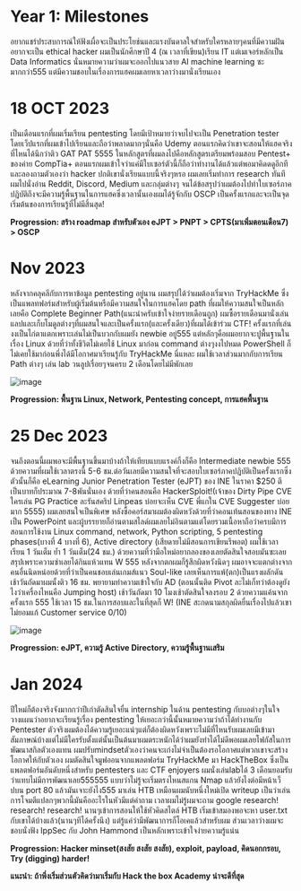 <h1>Year 1: Milestones</h1>

อยากแชร์ประสบการณ์ให้ฟังเผื่อจะเป็นประโยช์นและแรงบันดาลใจสำหรับใครหลายๆคนที่มีความฝันอยากจะเป็น ethical hacker 
ผมเป็นนักศึกษาปี 4 (ณ เวลาที่เขียน)เรียน IT แต่เมเจอร์หลักเป็น Data Informatics นั่นหมายความว่าผมจะออกไปแนวสาย AI machine learning ซะมากกว่า555
แต่มีความชอบในเรื่องการแฮคผมเลยหาเวลาว่างมานั่งเรียนเอง

<h1>18 OCT 2023</h1>

เป็นเดือนแรกที่ผมเริ่มเรียน pentesting โดยมีเป้าหมายว่าจบไปจะเป็น Penetration tester โดยเว็ปแรกที่ผมเข้าไปเรียนและถือว่าพลาดมากๆนั่นคือ Udemy ตอนแรกคิดว่าเขาจะสอนให้แฮคจริงที่ไหนได้นึกว่าติว GAT PAT 5555
ในหลักสูตรที่ผมลงไปคือหลักสูตรเตรียมพร้อมสอบ Pentest+ ของค่าย CompTia+ ตอนแรกผมเข้าใจว่าแค่มีใบเซอร์ตัวนี้ก็ถือว่าทำงานได้แล้วแต่พอมาคิดดดูอีกทีและลองถามตัวเองว่า hacker ปกติเขานั่งเรียนแบบนี้จริงๆหรอ ผมเลยเริ่มทำการ research ทันทีผมไปนั่งอ่าน Reddit, Discord, Medium และกลุ่มต่างๆ
จนได้ข้อสรุปว่าผมต้องไปทำใบเซอร์ภาคปฎิบัติถึงจะมีความรู้พื้นฐานในการแฮคซึ่งเวลานั้นเองผมได้รู้จักกับ OSCP เป็นครั้งแรกและจะเป็นจุดเริ่มต้นของการเรียนรู้ที่ไม่มีสิ้นสุด!

**Progression: สร้าง roadmap สำหรับตัวเอง eJPT > PNPT > CPTS(มาเพิ่มตอนเดือน7) > OSCP**

<h1>Nov 2023</h1>

หลังจากคลุคลีกับการหาข้อมูล pentesting อยู่นาน ผมสรุปได้ว่าผมต้องเริ่มจาก TryHackMe ซึ่งเป็นแพลทฟอร์มสำหรับผู้เริ่มต้นหรือมีความสนใจในการแฮคโดย path ที่ผมให้ความสนใจเป็นหลักเลยคือ Complete Beginner Path(แนะนำครับเข้าใจง่ายรายเดือนถูก) ผมซื้อรายเดือนมานั่งเล่นแลปและเก็บโมดูลต่างๆที่ผมสนใจและเป็นครั้งแรก(และครั้งเดียว)ที่ผมได้เข้าร่วม CTF!
ครั้งแรกที่เล่นงงเป็นไก่ตาแตกเพราะเล่นไม่เป็นบวกกับผมยัง newbie อยู่555 แต่หลักๆคือผมอยากจะปูพื้นฐานในเรื่อง Linux ด้วยที่ว่าทั้งชีวิตไม่เคยใช้ Linux มาก่อน command ต่างๆงงไปหมด PowerShell ก็ไม่เคยใช้มาก่อนพึ่งได้มีโอกาศมาเรียนรู้กับ TryHackMe นี่แหละ ผมใช้เวลาส่วนมากกับการเรียน Path ต่างๆ เล่น lab วนลูปเรื่อยๆจนครบ 2 เดือนโดยไม่มีพักเลย

![image](https://github.com/user-attachments/assets/3b92662f-b412-4b05-b7df-a95d8884719f)

**Progression: พื้นฐาน Linux, Network, Pentesting concept, การแฮคพื้นฐาน**

<h1>25 Dec 2023</h1>

จนถึงตอนนี้ผมพอจะมีพื้นฐานขึ้นมาบ้างถ้าให้เทียบแบบแรงค์กิ้งก็คือ Intermediate newbie 555 ด้วยความที่ผมใช้เวลาตรงนี้ 5-6 ชม.ต่อวันเลยมีความสนใจที่จะสอบใบเซอร์ภาคปฎิบัติเป็นครั้งแรกซึ่งตัวนั้นก็คือ eLearning Junior Penetration Tester (eJPT) ของ INE ในราคา $250 ตีเป็นบาทก็ประมาณ 7-8พันนั่นเอง ด้วยที่ว่าคนสอนคือ HackerSploit!(เจ้าของ Dirty Pipe CVE ใครเล่น PG Practice ละรันสคริป Linpeas บ่อยจะเห็น CVE พี่แกใน CVE Suggester บ่อยมาก 5555)
ผมเลยสนใจเป็นพิเศษ หลังซื้อคอร์สมาผมต้องผิดหวังด้วยที่ว่าคอนเท้นสอนของทาง INE เป็น PowerPoint และผู้บรรยายก็อ่านตามสไลด์ผมเลยไม่อินตามแต่โดยรวมเนื้อหาถือว่าครบมีการสอนการใช้งาน Linux command, network, Python scripting, 5 pentesting phases(บางที่ 4 บางที่ 6), Active directory (เสียดายไม่มีสอนการเขียนรีพอต) ผมใช้เวลาเรียน 1 วันเต็ม ย้ำ 1 วันเต็ม(24 ชม.) ด้วยความที่ว่ามือใหม่อยากลองของเลยตัดสินใจสอบมันซะเลยสรุปเพราะความซ่าเลยได้กินแห้วแทน W 555
หลังจากตกผมก็รู้สึกผิดหวังนิดๆ ผมอาจจะแตกต่างจากคนอื่นนิดหน่อยด้วยที่ว่าเป็นคนชอบเล่นเกมส์แนว Soul-like เลยเห็นการแพ้(ตก)เป็นแรงผลักดัน เช้าวันถัดมาผมนั้งติว 16 ชม. พยายามทำความเข้าใจกับ AD (ตอนนั้นติด Pivot ละไม่เก็ทว่าต้องดูยังไงว่าเครื่องไหนคือ Jumping host) เช้าวันถัดมา 10 โมงเช้าตัดสินใจลงรอบ 2 ด้วยความแค้นจากครั้งแรก 555 ใช้เวลา 15 ชม.ในการสอบและในที่สุดก็ W! (INE สะกดนามสกุลผิดยื่นเรื่องไปแล้วเขาไม่ยอมแก้ Customer service 0/10)

![image](https://github.com/user-attachments/assets/f409ca16-a11f-46fd-b9e1-5d6ddc67b7cd)

**Progression: eJPT, ความรู้ Active Directory, ความรู้พื้นฐานเสริม**

<h1>Jan 2024</h1>

ปีใหม่ก็ต้องจริงจังมากกว่าปีเก่าตัดสินใจยื่น internship ในด้าน pentesting กับบอต่างๆในใจวางแผนว่าอยากจะเรียนรู้เรื่อง pentesting ให้เยอะกว่านี้นั้นหมายความว่าถ้าได้ทำงานกับ Pentester ตัวจริงผมต้องได้ความรู้เยอะแน่ๆแต่ก็ต้องผิดหวังเพราะไม่มีที่ไหนรับผมเลยมีเข้ามาสัมภาษณ์บ้างแต่ไม่มีใครรับตั้งแต่นั้นเป็นต้นมาผมตระหนักได้ว่าผมยังทำได้ไม่ดีพอผมเลยโฟกัสในการพัฒนาสกิลตัวเองแทน ผมปรับmindsetตัวเองว่าคนจะเก่งไม่จำเป็นต้องรอโอกาศแต่พวกเขาจะสร้างโอกาศให้กับตัวเอง ผมตัดสินใจมูฟออนจากแพลตฟอร์ม TryHackMe มา HackTheBox ซึ่งเป็นแพลตฟอร์มอันดับหนึ่งสำหรับ pentesters และ CTF enjoyers ผมนั่งเล่นlabได้ 3 เดือนยอมรับว่าแทบไม่มีการพัฒนาเลย555555 แบบว่าไม่รู้จะเริ่มตรงไหนสแกน Nmap แล้วยังไงต่อมีหน้าเว็ปบน port 80 แล้วมันเจาะยังไง555 มาเล่น HTB เหมือนผมนับหนึ่งใหม่เปิด writeup เป็นว่าเล่นการโจมตีแปลกๆพวกนี้มันคืออะไรในหัวมีแต่คำถาม เวลาผมไม่รู้ผมจะถาม google research! research! research! นานๆเข้าการสอนให้ใช้หัวคิดสไตล์ HTB เริ่มเข้าสมองพอจะหา user.txt กับเขาได้บ้างแล้ว(นานๆทีได้ครั้งนึง) แต่รู้แค่ว่ามีพัฒนาการก็โอเคแล้วสำหรับผม ส่วนเวลาว่างผมจะชอบนั่งฟัง IppSec กับ John Hammond เป็นหลักเพราะเข้าใจง่ายความรู้แน่น

**Progression: Hacker minset(สงสัย สงสัย สงสัย), exploit, payload, คิดนอกกรอบ, Try (digging) harder!**

**แนะนำ: ถ้าพึ่งเริ่มส่วนตัวคิดว่ามาเริ่มกับ Hack the box Academy น่าจะดีที่สุด**









